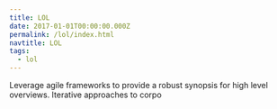 ```yaml
---
title: LOL
date: 2017-01-01T00:00:00.000Z
permalink: /lol/index.html
navtitle: LOL
tags:
  - lol
---
```

Leverage agile frameworks to provide a robust synopsis for high level overviews. Iterative approaches to corpo
